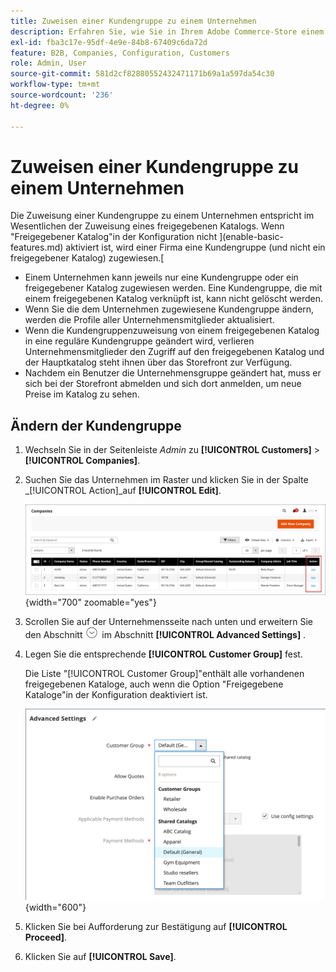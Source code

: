 ```yaml
---
title: Zuweisen einer Kundengruppe zu einem Unternehmen
description: Erfahren Sie, wie Sie in Ihrem Adobe Commerce-Store einem Unternehmenskonto eine Kundengruppe zuweisen.
exl-id: fba3c17e-95df-4e9e-84b8-67409c6da72d
feature: B2B, Companies, Configuration, Customers
role: Admin, User
source-git-commit: 581d2cf82880552432471171b69a1a597da54c30
workflow-type: tm+mt
source-wordcount: '236'
ht-degree: 0%

---
```


# Zuweisen einer Kundengruppe zu einem Unternehmen

Die Zuweisung einer Kundengruppe zu einem Unternehmen entspricht im Wesentlichen der Zuweisung eines freigegebenen Katalogs. Wenn &quot;Freigegebener Katalog&quot;in der Konfiguration nicht ](enable-basic-features.md) aktiviert ist, wird einer Firma eine Kundengruppe (und nicht ein freigegebener Katalog) zugewiesen.[

- Einem Unternehmen kann jeweils nur eine Kundengruppe oder ein freigegebener Katalog zugewiesen werden. Eine Kundengruppe, die mit einem freigegebenen Katalog verknüpft ist, kann nicht gelöscht werden.
- Wenn Sie die dem Unternehmen zugewiesene Kundengruppe ändern, werden die Profile aller Unternehmensmitglieder aktualisiert.
- Wenn die Kundengruppenzuweisung von einem freigegebenen Katalog in eine reguläre Kundengruppe geändert wird, verlieren Unternehmensmitglieder den Zugriff auf den freigegebenen Katalog und der Hauptkatalog steht ihnen über das Storefront zur Verfügung.
- Nachdem ein Benutzer die Unternehmensgruppe geändert hat, muss er sich bei der Storefront abmelden und sich dort anmelden, um neue Preise im Katalog zu sehen.

## Ändern der Kundengruppe

1. Wechseln Sie in der Seitenleiste _Admin_ zu **[!UICONTROL Customers]** > **[!UICONTROL Companies]**.

1. Suchen Sie das Unternehmen im Raster und klicken Sie in der Spalte _[!UICONTROL Action]_auf **[!UICONTROL Edit]**.

   ![Unternehmen bearbeiten](./assets/companies-grid-edit.png){width="700" zoomable="yes"}

1. Scrollen Sie auf der Unternehmensseite nach unten und erweitern Sie den Abschnitt ![Erweiterungsauswahl](../assets/icon-display-expand.png) im Abschnitt **[!UICONTROL Advanced Settings]** .

1. Legen Sie die entsprechende **[!UICONTROL Customer Group]** fest.

   Die Liste &quot;[!UICONTROL Customer Group]&quot;enthält alle vorhandenen freigegebenen Kataloge, auch wenn die Option &quot;Freigegebene Kataloge&quot;in der Konfiguration deaktiviert ist.

   ![Ändern der Kundengruppe oder des freigegebenen Katalogs](./assets/company-advanced-settings-customer-group-admin.png){width="600"}

1. Klicken Sie bei Aufforderung zur Bestätigung auf **[!UICONTROL Proceed]**.

1. Klicken Sie auf **[!UICONTROL Save]**.
